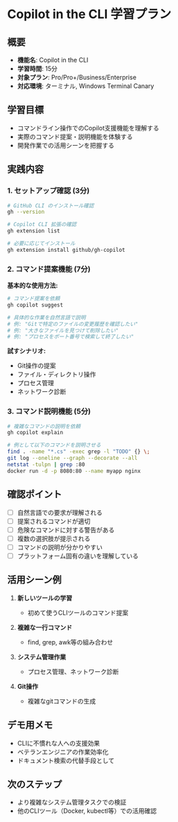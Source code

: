 # Copilot in the CLI 学習プラン

## 概要
- **機能名**: Copilot in the CLI
- **学習時間**: 15分
- **対象プラン**: Pro/Pro+/Business/Enterprise
- **対応環境**: ターミナル, Windows Terminal Canary

## 学習目標
- コマンドライン操作でのCopilot支援機能を理解する
- 実際のコマンド提案・説明機能を体験する
- 開発作業での活用シーンを把握する

## 実践内容

### 1. セットアップ確認 (3分)
```bash
# GitHub CLI のインストール確認
gh --version

# Copilot CLI 拡張の確認
gh extension list

# 必要に応じてインストール
gh extension install github/gh-copilot
```

### 2. コマンド提案機能 (7分)

**基本的な使用方法:**
```bash
# コマンド提案を依頼
gh copilot suggest

# 具体的な作業を自然言語で説明
# 例: "Gitで特定のファイルの変更履歴を確認したい"
# 例: "大きなファイルを見つけて削除したい"
# 例: "プロセスをポート番号で検索して終了したい"
```

**試すシナリオ:**
- Git操作の提案
- ファイル・ディレクトリ操作
- プロセス管理
- ネットワーク診断

### 3. コマンド説明機能 (5分)

```bash
# 複雑なコマンドの説明を依頼
gh copilot explain

# 例として以下のコマンドを説明させる
find . -name "*.cs" -exec grep -l "TODO" {} \;
git log --oneline --graph --decorate --all
netstat -tulpn | grep :80
docker run -d -p 8080:80 --name myapp nginx
```

## 確認ポイント
- [ ] 自然言語での要求が理解される
- [ ] 提案されるコマンドが適切
- [ ] 危険なコマンドに対する警告がある
- [ ] 複数の選択肢が提示される
- [ ] コマンドの説明が分かりやすい
- [ ] プラットフォーム固有の違いを理解している

## 活用シーン例
1. **新しいツールの学習**
   - 初めて使うCLIツールのコマンド提案
   
2. **複雑な一行コマンド**
   - find, grep, awk等の組み合わせ
   
3. **システム管理作業**
   - プロセス管理、ネットワーク診断
   
4. **Git操作**
   - 複雑なgitコマンドの生成

## デモ用メモ
- CLIに不慣れな人への支援効果
- ベテランエンジニアの作業効率化
- ドキュメント検索の代替手段として

## 次のステップ
- より複雑なシステム管理タスクでの検証
- 他のCLIツール（Docker, kubectl等）での活用確認
